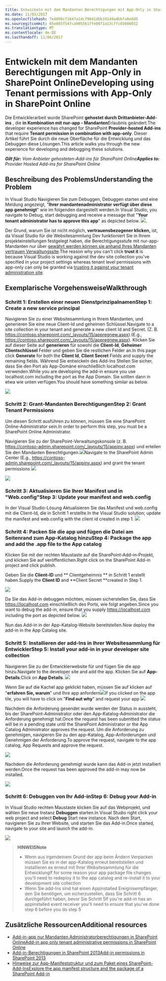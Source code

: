 ```yaml
---
title: Entwickeln mit dem Mandanten Berechtigungen mit App-Only in SharePoint Online
ms.date: 11/03/2017
ms.openlocfilehash: 7e4080cf1847a1dcf98d1dbb19149a4bbfa8edd5
ms.sourcegitcommit: 65e885f547ca9055617fe0871a13c7fc85086032
ms.translationtype: MT
ms.contentlocale: de-DE
ms.lasthandoff: 11/06/2017
---
```

# <a name="developing-using-tenant-permissions-with-app-only-in-sharepoint-online"></a><span data-ttu-id="61558-102">Entwickeln mit dem Mandanten Berechtigungen mit App-Only in SharePoint Online</span><span class="sxs-lookup"><span data-stu-id="61558-102">Developing using Tenant permissions with App-Only in SharePoint Online</span></span>

<span data-ttu-id="61558-103">Die Entwicklerarbeit wurde SharePoint **gehostet durch Drittanbieter-Add-ins** , die **in Kombination mit nur-app - Mandanten**Erlaubnis geändert.</span><span class="sxs-lookup"><span data-stu-id="61558-103">The developer experience has changed for SharePoint **Provider-hosted Add-ins** that require **Tenant permission in combination with app-only**.</span></span> <span data-ttu-id="61558-104">Dieser Artikel führt Sie durch die neue Oberfläche für die Entwicklung und das Debuggen diese Lösungen.</span><span class="sxs-lookup"><span data-stu-id="61558-104">This article walks you through the new experience for developing and debugging these solutions.</span></span> 

<span data-ttu-id="61558-105">_**Gilt für:** Vom Anbieter gehosteten-Add-ins für SharePoint Online_</span><span class="sxs-lookup"><span data-stu-id="61558-105">_**Applies to:** Provider Hosted Add-ins for SharePoint Online_</span></span>


## <a name="understanding-the-problem"></a><span data-ttu-id="61558-106">Beschreibung des Problems</span><span class="sxs-lookup"><span data-stu-id="61558-106">Understanding the Problem</span></span>
<span data-ttu-id="61558-107">In Visual Studio Navigieren Sie zum Debuggen, Debuggen starten und eine Meldung angezeigt, "**Ihrer mandantenadministrator verfügt über diese app genehmigt**" wie im folgenden dargestellt werden.</span><span class="sxs-lookup"><span data-stu-id="61558-107">In Visual Studio, you navigate to Debug, start debugging and receive a message that "**Your tenant administrator has to approve this app**" as depicted below.</span></span>
<span data-ttu-id="61558-108">![](http://i.imgur.com/oFH9oqb.png).</span><span class="sxs-lookup"><span data-stu-id="61558-108"></span></span> 

<span data-ttu-id="61558-109">Der Grund, warum Sie ist nicht möglich, **vertrauensbezogener klicken,** ist, da Visual Studio für die Websitesammlung Dev funktioniert Sie in Ihrem projekteinstellungen festgelegt haben, die Berechtigungsstufe mit nur-app-Mandanten nur über [gewährt werden können sie anhand Ihres Mandanten vertrauen Verwaltungssite](https://msdn.microsoft.com/en-us/pnp_articles/how-to-provide-add-in-app-only-tenant-administrative-permissions-in-sharepoint-online).</span><span class="sxs-lookup"><span data-stu-id="61558-109">The reason why you can't click **trust it** is because Visual Studio is working against the dev site collection you've specified in your project settings whereas tenant level permissions with app-only can only be granted via [trusting it against your tenant administration site](https://msdn.microsoft.com/en-us/pnp_articles/how-to-provide-add-in-app-only-tenant-administrative-permissions-in-sharepoint-online).</span></span>

## <a name="walkthrough"></a><span data-ttu-id="61558-110">Exemplarische Vorgehensweise</span><span class="sxs-lookup"><span data-stu-id="61558-110">Walkthrough</span></span>
### <a name="step-1-create-a-new-service-principal"></a><span data-ttu-id="61558-111">Schritt 1: Erstellen einer neuen Dienstprinzipalnamen</span><span class="sxs-lookup"><span data-stu-id="61558-111">Step 1: Create a new service principal</span></span>
<span data-ttu-id="61558-112">Navigieren Sie zu einer Websitesammlung in Ihrem Mandanten, und generieren Sie eine neue Client-Id und geheimen Schlüssel.</span><span class="sxs-lookup"><span data-stu-id="61558-112">Navigate to a site collection in your tenant and generate a new client Id and Secret.</span></span> <span data-ttu-id="61558-113">(Z. B. https://contoso.sharepoint.com/_layouts/15/appregnew.aspx).</span><span class="sxs-lookup"><span data-stu-id="61558-113">(E.g., https://contoso.sharepoint.com/_layouts/15/appregnew.aspx).</span></span> <span data-ttu-id="61558-114">Klicken Sie auf dieser Seite auf **generieren** für sowohl die **Client-Id**, **Geheimer Clientschlüssel** Felder und geben Sie die restlichen Felder an.</span><span class="sxs-lookup"><span data-stu-id="61558-114">In this page click **Generate** for both the **Client Id**, **Client Secret** Fields and supply the remaining fields.</span></span> <span data-ttu-id="61558-115">Während Sie entwickeln des Add-Ins Stellen Sie sicher, dass Sie den Port als App-Domäne einschließlich localhost.com verwenden.</span><span class="sxs-lookup"><span data-stu-id="61558-115">While you are developing the add-in ensure you use localhost.com including the port as the App Domain.</span></span> <span data-ttu-id="61558-116">Sie sollten dann in etwa wie unten verfügen.</span><span class="sxs-lookup"><span data-stu-id="61558-116">You should have something similar as below.</span></span>

![](http://i.imgur.com/5CfHgFD.png)

### <a name="step-2-grant-tenant-permissions"></a><span data-ttu-id="61558-117">Schritt 2: Grant-Mandanten Berechtigungen</span><span class="sxs-lookup"><span data-stu-id="61558-117">Step 2: Grant Tenant Permissions</span></span>
<span data-ttu-id="61558-118">Um diesen Schritt ausführen zu können, müssen Sie eine SharePoint Online-Administrator sein.</span><span class="sxs-lookup"><span data-stu-id="61558-118">In order to perform this step, you must be a SharePoint Online Administrator.</span></span> 

<span data-ttu-id="61558-119">Navigieren Sie zu der SharePoint-Verwaltungskonsole (z. B. https://contoso-admin.sharepoint.com/_layouts/15/appinv.aspx) und erteilen Sie den Mandanten Berechtigungen.![](http://i.imgur.com/EGuJG3a.png)</span><span class="sxs-lookup"><span data-stu-id="61558-119">Navigate to the SharePoint Admin Center (E.g., https://contoso-admin.sharepoint.com/_layouts/15/appinv.aspx) and grant the tenant permissions ![](http://i.imgur.com/EGuJG3a.png)</span></span>

![](http://i.imgur.com/dst9ZdP.png)


### <a name="step-3-update-your-manifest-and-webconfig"></a><span data-ttu-id="61558-120">Schritt 3: Aktualisieren Sie Ihrer Manifest und in "Web.config"</span><span class="sxs-lookup"><span data-stu-id="61558-120">Step 3: Update your manifest and web.config</span></span>
<span data-ttu-id="61558-121">In der Visual Studio-Lösung Aktualisieren Sie das Manifest und web.config mit die Client-Id, die in Schritt 1 erstellte.</span><span class="sxs-lookup"><span data-stu-id="61558-121">In the Visual Studio solution; update the manifest and web.config with the client id created in step 1.</span></span>
![](http://i.imgur.com/fKkLIde.png)


### <a name="step-4-package-the-app-and-add-the-app-file-to-the-app-catalog"></a><span data-ttu-id="61558-122">Schritt 4: Packen Sie die app und fügen die Datei am Seitenrand zum App-Katalog hinzu</span><span class="sxs-lookup"><span data-stu-id="61558-122">Step 4: Package the app and add the .app file to the App catalog</span></span>
<span data-ttu-id="61558-123">Klicken Sie mit der rechten Maustaste auf die SharePoint-Add-in-Projekt, und klicken Sie auf veröffentlichen.</span><span class="sxs-lookup"><span data-stu-id="61558-123">Right click on the SharePoint Add-in project and click publish.</span></span>

<span data-ttu-id="61558-124">Geben Sie die **Client-ID** und ** Clientgeheimnis ** in Schritt 1 erstellt haben.</span><span class="sxs-lookup"><span data-stu-id="61558-124">Supply the **Client ID** and **Client Secret **created in Step 1.</span></span>

![](http://i.imgur.com/XpM9rwb.png)

<span data-ttu-id="61558-125">Da Sie das Add-in debuggen möchten, müssen sicherstellen Sie, dass Sie https://localhost.com einschließlich des Ports, wie folgt angeben.</span><span class="sxs-lookup"><span data-stu-id="61558-125">Since you want to debug the add-in, ensure that you supply https://localhost.com including the port as depicted below.</span></span>
![](http://i.imgur.com/nQmSbPC.png)

<span data-ttu-id="61558-126">Nun das Add-in in der App-Katalog-Website bereitstellen.</span><span class="sxs-lookup"><span data-stu-id="61558-126">Now deploy the add-in in the App Catalog site.</span></span>

### <a name="step-5-install-your-add-in-in-your-developer-site-collection"></a><span data-ttu-id="61558-127">Schritt 5: Installieren der add-Ins in Ihrer Websitesammlung für Entwickler</span><span class="sxs-lookup"><span data-stu-id="61558-127">Step 5: Install your add-in in your developer site collection</span></span>

<span data-ttu-id="61558-128">Navigieren Sie zu der Entwicklerwebsite für und fügen Sie die app hinzu.</span><span class="sxs-lookup"><span data-stu-id="61558-128">Navigate to the developer site and add the app.</span></span> <span data-ttu-id="61558-129">Klicken Sie auf **App-Details**.</span><span class="sxs-lookup"><span data-stu-id="61558-129">Click on **App Details**.</span></span>
![](http://i.imgur.com/Aihr4r7.png)

<span data-ttu-id="61558-130">Wenn Sie auf die Kachel app geklickt haben, müssen Sie auf klicken auf "**erfahren Sie, warum**" und Ihre app anfordern![](http://i.imgur.com/DwWUkG0.png)</span><span class="sxs-lookup"><span data-stu-id="61558-130">If you clicked on the app tile, you will have to click on "**Find out why**" and request your app ![](http://i.imgur.com/DwWUkG0.png)</span></span>

<span data-ttu-id="61558-131">Nachdem die Anforderung gesendet wurde werden der Status in aussteht, bis der SharePoint-Administrator oder den App-Katalog-Administrator die Anforderung genehmigt hat.</span><span class="sxs-lookup"><span data-stu-id="61558-131">Once the request has been submitted the status will be in a pending state until the SharePoint Administrator or the App Catalog Administrator approves the request.</span></span> <span data-ttu-id="61558-132">Um die Anforderung zu genehmigen, navigieren Sie zu den app-Katalog, App-Anforderungen und Genehmigen der Anforderung.</span><span class="sxs-lookup"><span data-stu-id="61558-132">To approve the request, navigate to the app catalog, App Requests and approve the request.</span></span>

![](http://i.imgur.com/yZ8vNEc.png)

<span data-ttu-id="61558-133">Nachdem die Anforderung genehmigt wurde kann das Add-in jetzt installiert werden.</span><span class="sxs-lookup"><span data-stu-id="61558-133">Once the request has been approved the add-in may now be installed.</span></span>

![](http://i.imgur.com/PMitOEY.png)

### <a name="step-6-debug-your-add-in"></a><span data-ttu-id="61558-134">Schritt 6: Debuggen von Ihr Add-in</span><span class="sxs-lookup"><span data-stu-id="61558-134">Step 6: Debug your Add-in</span></span>
<span data-ttu-id="61558-135">In Visual Studio rechten Maustaste klicken Sie auf das Webprojekt, und wählen Sie neue Instanz **Debuggen** starten.</span><span class="sxs-lookup"><span data-stu-id="61558-135">In Visual Studio right click your web project and select **Debug** Start new instance.</span></span> <span data-ttu-id="61558-136">Nach dem Start, navigieren Sie zu Ihrer Website, und starten Sie das Add-in.</span><span class="sxs-lookup"><span data-stu-id="61558-136">Once started, navigate to your site and launch the add-in.</span></span>

![](http://i.imgur.com/Y5vAlDr.png)

><span data-ttu-id="61558-137">**HINWEIS**</span><span class="sxs-lookup"><span data-stu-id="61558-137">**Note**</span></span>
> - <span data-ttu-id="61558-138">Wenn aus irgendeinem Grund der app beim Ändern Verpacken müssen Sie es in der app-Katalog erneut bereitstellen und installieren es erneut mit Ihrer Websitesammlung für die Entwicklung</span><span class="sxs-lookup"><span data-stu-id="61558-138">If for some reason your app package file changes you'll need to redeploy it to the app catalog and re-install it to your development site collection</span></span>
> - <span data-ttu-id="61558-139">Wenn Sie add-Ins sind hat einen Appinstalled Ereignisempfänger, den Sie benötigen, um sicherzustellen, dass Sie Schritt 6 durchgeführt haben, bevor Sie Schritt 5</span><span class="sxs-lookup"><span data-stu-id="61558-139">If you're add-in has an appinstalled event receiver you'll need to ensure that you've done step 6 before you do step 5</span></span>


## <a name="additional-resources"></a><span data-ttu-id="61558-140">Zusätzliche Ressourcen</span><span class="sxs-lookup"><span data-stu-id="61558-140">Additional resources</span></span>
<span data-ttu-id="61558-141"><a name="bk_addresources"> </a></span><span class="sxs-lookup"><span data-stu-id="61558-141"></span></span>
- [<span data-ttu-id="61558-142">Add-in-app nur Mandanten Administratorberechtigungen in SharePoint Online</span><span class="sxs-lookup"><span data-stu-id="61558-142">Add-in app only tenant administrative permissions in SharePoint Online</span></span>](https://msdn.microsoft.com/en-us/pnp_articles/how-to-provide-add-in-app-only-tenant-administrative-permissions-in-sharepoint-online)
- [<span data-ttu-id="61558-143">Add-in-Berechtigungen in SharePoint 2013</span><span class="sxs-lookup"><span data-stu-id="61558-143">Add-in permissions in SharePoint 2013</span></span>](https://msdn.microsoft.com/en-us/library/office/fp142383.aspx)
- [<span data-ttu-id="61558-144">Hinweise zur App-Manifeststruktur und zum Paket eines SharePoint-Add-Ins</span><span class="sxs-lookup"><span data-stu-id="61558-144">Explore the app manifest structure and the package of a SharePoint Add-in</span></span>](https://msdn.microsoft.com/en-us/library/office/fp179918.aspx)

